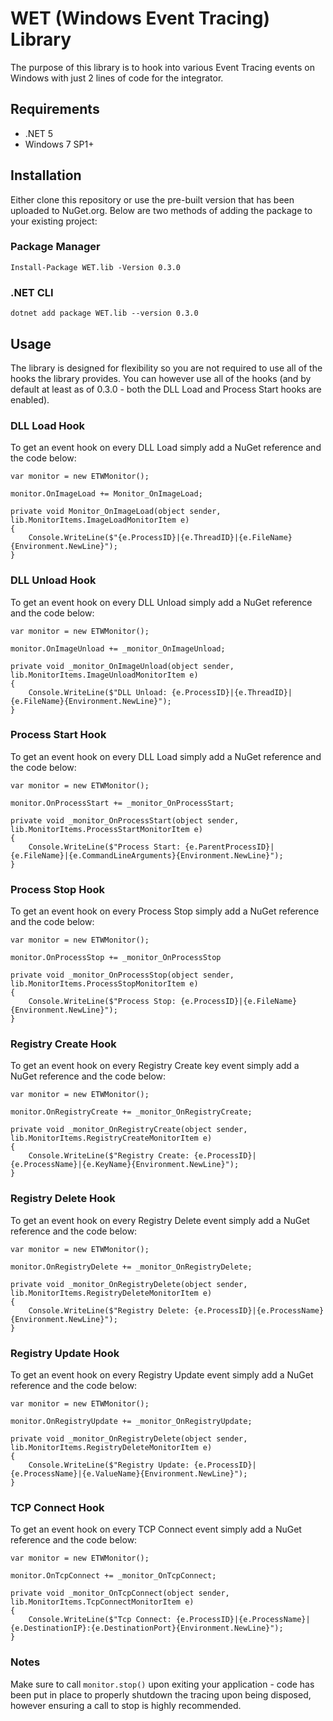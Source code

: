 # WET (Windows Event Tracing) Library
The purpose of this library is to hook into various Event Tracing events on Windows with just 2 lines of code for the integrator.

## Requirements
* .NET 5
* Windows 7 SP1+

## Installation
Either clone this repository or use the pre-built version that has been uploaded to NuGet.org. Below are two methods of adding the package to your existing project:

### Package Manager
```
Install-Package WET.lib -Version 0.3.0
```

### .NET CLI
```
dotnet add package WET.lib --version 0.3.0
```

## Usage
The library is designed for flexibility so you are not required to use all of the hooks the library provides. You can however use all of the hooks (and by default at least as of 0.3.0 - both the DLL Load and Process Start hooks are enabled).

### DLL Load Hook
To get an event hook on every DLL Load simply add a NuGet reference and the code below:
```
var monitor = new ETWMonitor();

monitor.OnImageLoad += Monitor_OnImageLoad;
  
private void Monitor_OnImageLoad(object sender, lib.MonitorItems.ImageLoadMonitorItem e)
{
    Console.WriteLine($"{e.ProcessID}|{e.ThreadID}|{e.FileName}{Environment.NewLine}");
}
```
### DLL Unload Hook
To get an event hook on every DLL Unload simply add a NuGet reference and the code below:
```
var monitor = new ETWMonitor();

monitor.OnImageUnload += _monitor_OnImageUnload;
  
private void _monitor_OnImageUnload(object sender, lib.MonitorItems.ImageUnloadMonitorItem e)
{
    Console.WriteLine($"DLL Unload: {e.ProcessID}|{e.ThreadID}|{e.FileName}{Environment.NewLine}");
}
```
### Process Start Hook
To get an event hook on every DLL Load simply add a NuGet reference and the code below:
```
var monitor = new ETWMonitor();

monitor.OnProcessStart += _monitor_OnProcessStart;
  
private void _monitor_OnProcessStart(object sender, lib.MonitorItems.ProcessStartMonitorItem e)
{
    Console.WriteLine($"Process Start: {e.ParentProcessID}|{e.FileName}|{e.CommandLineArguments}{Environment.NewLine}");
}
```
### Process Stop Hook
To get an event hook on every Process Stop simply add a NuGet reference and the code below:
```
var monitor = new ETWMonitor();

monitor.OnProcessStop += _monitor_OnProcessStop
  
private void _monitor_OnProcessStop(object sender, lib.MonitorItems.ProcessStopMonitorItem e)
{
    Console.WriteLine($"Process Stop: {e.ProcessID}|{e.FileName}{Environment.NewLine}");
}
```
### Registry Create Hook
To get an event hook on every Registry Create key event simply add a NuGet reference and the code below:
```
var monitor = new ETWMonitor();

monitor.OnRegistryCreate += _monitor_OnRegistryCreate;
  
private void _monitor_OnRegistryCreate(object sender, lib.MonitorItems.RegistryCreateMonitorItem e)
{
    Console.WriteLine($"Registry Create: {e.ProcessID}|{e.ProcessName}|{e.KeyName}{Environment.NewLine}");
}
```
### Registry Delete Hook
To get an event hook on every Registry Delete event simply add a NuGet reference and the code below:
```
var monitor = new ETWMonitor();

monitor.OnRegistryDelete += _monitor_OnRegistryDelete;
  
private void _monitor_OnRegistryDelete(object sender, lib.MonitorItems.RegistryDeleteMonitorItem e)
{
    Console.WriteLine($"Registry Delete: {e.ProcessID}|{e.ProcessName}{Environment.NewLine}");
}
```
### Registry Update Hook
To get an event hook on every Registry Update event simply add a NuGet reference and the code below:
```
var monitor = new ETWMonitor();

monitor.OnRegistryUpdate += _monitor_OnRegistryUpdate;
  
private void _monitor_OnRegistryDelete(object sender, lib.MonitorItems.RegistryDeleteMonitorItem e)
{
    Console.WriteLine($"Registry Update: {e.ProcessID}|{e.ProcessName}|{e.ValueName}{Environment.NewLine}");
}
```
### TCP Connect Hook
To get an event hook on every TCP Connect event simply add a NuGet reference and the code below:
```
var monitor = new ETWMonitor();

monitor.OnTcpConnect += _monitor_OnTcpConnect;
  
private void _monitor_OnTcpConnect(object sender, lib.MonitorItems.TcpConnectMonitorItem e)
{
    Console.WriteLine($"Tcp Connect: {e.ProcessID}|{e.ProcessName}|{e.DestinationIP}:{e.DestinationPort}{Environment.NewLine}");
}
```
### Notes
Make sure to call `monitor.stop()` upon exiting your application - code has been put in place to properly shutdown the tracing upon being disposed, however ensuring a call to stop is highly recommended.

